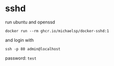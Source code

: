 # sshd

run ubuntu and openssd

```shell
docker run --rm ghcr.io/michaelsp/docker-sshd:1
```

and login with 

```
ssh -p 80 admin@localhost
```

password: `test`